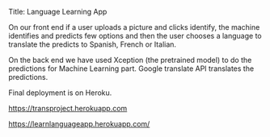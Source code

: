 

Title: Language Learning App

On our front end if a user uploads a picture and clicks identify, the machine identifies and predicts few options and then the user chooses a language to translate the predicts to Spanish, French or Italian.

On the back end we have used Xception (the pretrained model) to do the predictions for Machine Learning part. Google translate API translates the predictions.

Final deployment is on Heroku.

https://transproject.herokuapp.com

https://learnlanguageapp.herokuapp.com/

